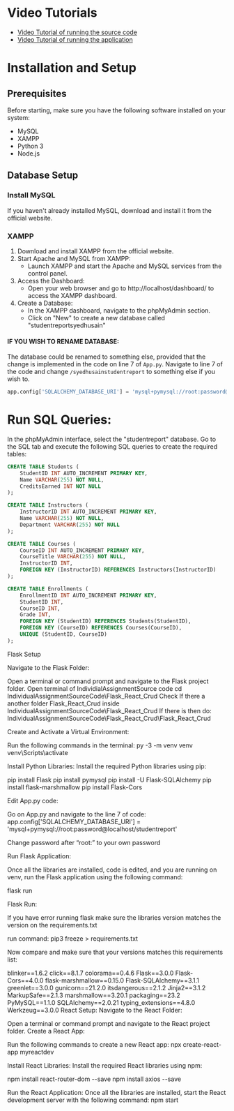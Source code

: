 # Video Tutorials
- [Video Tutorial of running the source code](https://youtu.be/oq2P988w-MQ)
- [Video Tutorial of running the application](https://www.youtube.com/watch?v=s5rXZN1cev4)

# Installation and Setup
## Prerequisites
Before starting, make sure you have the following software installed on your system:
- MySQL
- XAMPP
- Python 3
- Node.js

## Database Setup
### Install MySQL
If you haven't already installed MySQL, download and install it from the official website.

### XAMPP
1. Download and install XAMPP from the official website.
2. Start Apache and MySQL from XAMPP:
   - Launch XAMPP and start the Apache and MySQL services from the control panel.
3. Access the Dashboard:
   - Open your web browser and go to http://localhost/dashboard/ to access the XAMPP dashboard.
4. Create a Database:
   - In the XAMPP dashboard, navigate to the phpMyAdmin section.
   - Click on "New" to create a new database called "studentreportsyedhusain"

#### IF YOU WISH TO RENAME DATABASE:
The database could be renamed to something else, provided that the change is implemented in the code on line 7 of `App.py`. Navigate to line 7 of the code and change `/syedhusainstudentreport` to something else if you wish to.
```python
app.config['SQLALCHEMY_DATABASE_URI'] = 'mysql+pymysql://root:password@localhost/studentreport'
```

# Run SQL Queries:

In the phpMyAdmin interface, select the "studentreport" database. Go to the SQL tab and execute the following SQL queries to create the required tables:

```sql
CREATE TABLE Students (
    StudentID INT AUTO_INCREMENT PRIMARY KEY,
    Name VARCHAR(255) NOT NULL,
    CreditsEarned INT NOT NULL
);

CREATE TABLE Instructors (
    InstructorID INT AUTO_INCREMENT PRIMARY KEY,
    Name VARCHAR(255) NOT NULL,
    Department VARCHAR(255) NOT NULL
);

CREATE TABLE Courses (
    CourseID INT AUTO_INCREMENT PRIMARY KEY,
    CourseTitle VARCHAR(255) NOT NULL,
    InstructorID INT,
    FOREIGN KEY (InstructorID) REFERENCES Instructors(InstructorID)
);

CREATE TABLE Enrollments (
    EnrollmentID INT AUTO_INCREMENT PRIMARY KEY,
    StudentID INT,
    CourseID INT,
    Grade INT,
    FOREIGN KEY (StudentID) REFERENCES Students(StudentID),
    FOREIGN KEY (CourseID) REFERENCES Courses(CourseID),
    UNIQUE (StudentID, CourseID)
);
```


Flask Setup

Navigate to the Flask Folder:

Open a terminal or command prompt and navigate to the Flask project folder.
Open terminal of IndividialAssignmentSource code
cd IndividualAssignmentSourceCode\Flask_React_Crud
Check If there a another folder Flask_React_Crud inside IndividualAssignmentSourceCode\Flask_React_Crud
If there is then do:
IndividualAssignmentSourceCode\Flask_React_Crud\Flask_React_Crud

Create and Activate a Virtual Environment:

Run the following commands in the terminal:
py -3 -m venv venv
venv\Scripts\activate

Install Python Libraries:
Install the required Python libraries using pip:

pip install Flask
pip install pymysql
pip install -U Flask-SQLAlchemy
pip install flask-marshmallow
pip install Flask-Cors

Edit App.py code:

Go on App.py and navigate to the line 7 of code:
app.config['SQLALCHEMY_DATABASE_URI'] = 'mysql+pymysql://root:password@localhost/studentreport'

Change password after “root:” to your own password

Run Flask Application:

Once all the libraries are installed, code is edited, and you are running on venv, run the Flask application using the following command:

flask run

Flask Run:

If you have error running flask make sure the libraries version matches the version on the requirements.txt

run command:
pip3 freeze > requirements.txt

Now compare and make sure that your versions matches this requirements list:

blinker==1.6.2
click==8.1.7
colorama==0.4.6
Flask==3.0.0
Flask-Cors==4.0.0
flask-marshmallow==0.15.0
Flask-SQLAlchemy==3.1.1
greenlet==3.0.0
gunicorn==21.2.0
itsdangerous==2.1.2
Jinja2==3.1.2
MarkupSafe==2.1.3
marshmallow==3.20.1
packaging==23.2
PyMySQL==1.1.0
SQLAlchemy==2.0.21
typing_extensions==4.8.0
Werkzeug==3.0.0
React Setup:
Navigate to the React Folder:

Open a terminal or command prompt and navigate to the React project folder.
Create a React App:

Run the following commands to create a new React app:
npx create-react-app myreactdev

Install React Libraries:
Install the required React libraries using npm:

npm install react-router-dom --save 
npm install axios --save



Run the React Application:
Once all the libraries are installed, start the React development server with the following command:
npm start
